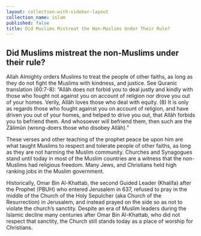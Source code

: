 ```yaml
---
layout: collection-with-sidebar-layout
collection_name: islam
published: false
title: Did Muslims Mistreat the Non-Muslims Under Their Rule?
---
```

## Did Muslims mistreat the non-Muslims under their rule?
Allah Almighty orders Muslims to treat the people of other faiths, as long as they do not fight the Muslims with kindness, and justice. See Quranic translation (60:7-8): “Allâh does not forbid you to deal justly and kindly with those who fought not against you on account of religion nor drove you out of your homes. Verily, Allâh loves those who deal with equity. (8) It is only as regards those who fought against you on account of religion, and have driven you out of your homes, and helped to drive you out, that Allâh forbids you to befriend them. And whosoever will befriend them, then such are the Zâlimûn (wrong-doers those who disobey Allâh).”

These verses and other teaching of the prophet peace be upon him are what taught Muslims to respect and tolerate people of other faiths, as long as they are not harming the Muslim community. Churches and Synagogues stand until today in most of the Muslim countries are a witness that the non-Muslims had religious freedom. Many Jews, and Christians held high ranking jobs in the Muslim government.

Historically, Omar Bin Al-Khattab, the second Guided Leader (Khalifa) after the Prophet (PBUH) who entered Jerusalem in 637, refused to pray in the middle of the Church of the Holy Sepulcher (aka Church of the Resurrection) in Jerusalem, and instead prayed on the side so as not to violate the church’s sanctity.
Despite an era of Muslim leaders during the Islamic decline many centuries after Omar Bin Al-Khattab, who did not respect that sanctity, the Church still stands today as a place of worship for Christians.
